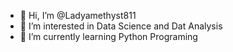 - 👋 Hi, I’m @Ladyamethyst811
- 👀 I’m interested in Data Science and Dat Analysis
- 🌱 I’m currently learning Python Programing


<!---
Ladyamethyst811/Ladyamethyst811 is a ✨ special ✨ repository because its `README.md` (this file) appears on your GitHub profile.
You can click the Preview link to take a look at your changes.
--->
